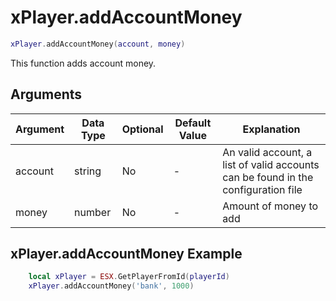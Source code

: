 # xPlayer.addAccountMoney

```lua
xPlayer.addAccountMoney(account, money)
```

This function adds account money.

## Arguments

| Argument | Data Type | Optional | Default Value | Explanation                                                                       |
|----------|-----------|----------|---------------|-----------------------------------------------------------------------------------|
| account  | string    | No       | -             | An valid account, a list of valid accounts can be found in the configuration file |
| money    | number    | No       | -             | Amount of money to add                                                            |

## xPlayer.addAccountMoney Example

```lua
	local xPlayer = ESX.GetPlayerFromId(playerId)
	xPlayer.addAccountMoney('bank', 1000)
```
